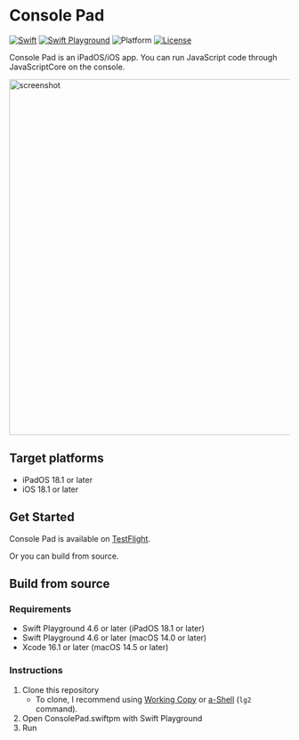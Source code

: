 # Console Pad

[![Swift](https://img.shields.io/badge/Swift-6.0-orange.svg)](https://www.swift.org)
[![Swift Playground](https://img.shields.io/badge/Swift%20Playground-4.6-orange.svg)](https://itunes.apple.com/jp/app/swift-playground/id908519492)
![Platform](https://img.shields.io/badge/platform-ipados%20%7C%20ios-lightgrey.svg)
[![License](https://img.shields.io/github/license/kkebo/ConsolePad.swiftpm.svg)](LICENSE.txt)

Console Pad is an iPadOS/iOS app. You can run JavaScript code through JavaScriptCore on the console.

<img src="./screenshot.png" alt="screenshot" width="640">

## Target platforms

- iPadOS 18.1 or later
- iOS 18.1 or later

## Get Started

Console Pad is available on [TestFlight](https://testflight.apple.com/join/ZJulplz9).

Or you can build from source.

## Build from source

### Requirements

- Swift Playground 4.6 or later (iPadOS 18.1 or later)
- Swift Playground 4.6 or later (macOS 14.0 or later)
- Xcode 16.1 or later (macOS 14.5 or later)

### Instructions

1. Clone this repository
    - To clone, I recommend using [Working Copy](https://workingcopyapp.com) or [a-Shell](https://holzschu.github.io/a-Shell_iOS/) (`lg2` command).
2. Open ConsolePad.swiftpm with Swift Playground
3. Run
